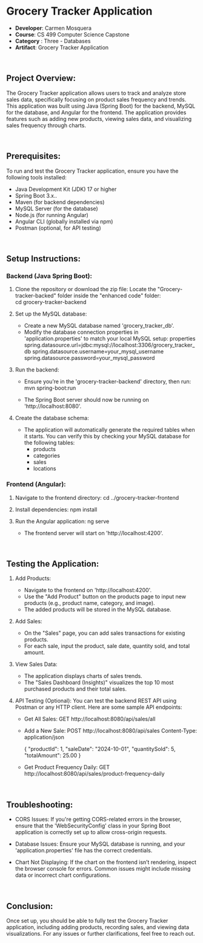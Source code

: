 # Grocery Tracker Application

- **Developer**: Carmen Mosquera
- **Course**: CS 499 Computer Science Capstone
- **Category** : Three - Databases
- **Artifact**: Grocery Tracker Application 


<br>

## Project Overview:

The Grocery Tracker application allows users to track and analyze store sales data, specifically focusing on product sales frequency and trends. This application was built using Java (Spring Boot) for the backend, MySQL for the database, and Angular for the frontend. The application provides features such as adding new products, viewing sales data, and visualizing sales frequency through charts.




<br>

## Prerequisites:

To run and test the Grocery Tracker application, ensure you have the following tools installed:

- Java Development Kit (JDK) 17 or higher
- Spring Boot 3.x..
- Maven (for backend dependencies)
- MySQL Server (for the database)
- Node.js (for running Angular)
- Angular CLI (globally installed via npm)
- Postman (optional, for API testing)




<br>

## Setup Instructions:

   ### Backend (Java Spring Boot):

1. Clone the repository or download the zip file:
   Locate the "Grocery-tracker-backed" folder inside the "enhanced code" folder:	
   cd grocery-tracker-backend
   

2. Set up the MySQL database:
   - Create a new MySQL database named 'grocery_tracker_db'.
   - Modify the database connection properties in 'application.properties' to match your local MySQL setup:
     	properties
     spring.datasource.url=jdbc:mysql://localhost:3306/grocery_tracker_db
     spring.datasource.username=your_mysql_username
     spring.datasource.password=your_mysql_password
     

3. Run the backend:
   - Ensure you’re in the 'grocery-tracker-backend' directory, then run:
     mvn spring-boot:run
     
   - The Spring Boot server should now be running on 'http://localhost:8080'.

4. Create the database schema:
   - The application will automatically generate the required tables when it starts. You can verify this by checking your MySQL database for the following tables:
     - products
     - categories	
     - sales
     - locations
    	

 ### Frontend (Angular):

1. Navigate to the frontend directory:
   cd ../grocery-tracker-frontend
  

2. Install dependencies:
   npm install
   

3. Run the Angular application:
   ng serve
   
   - The frontend server will start on 'http://localhost:4200'.





<br>

## Testing the Application:

1. Add Products:
   - Navigate to the frontend on 'http://localhost:4200'.
   - Use the "Add Product" button on the products page to input new products (e.g., product name, category, and image).
   - The added products will be stored in the MySQL database.

2. Add Sales:
   - On the "Sales" page, you can add sales transactions for existing products.
   - For each sale, input the product, sale date, quantity sold, and total amount.

3. View Sales Data:
   - The application displays charts of sales trends.
   - The "Sales Dashboard (Insights)" visualizes the top 10 most purchased products and their total sales.

4. API Testing (Optional):
   You can test the backend REST API using Postman or any HTTP client. Here are some sample API endpoints:

   - Get All Sales:
     GET http://localhost:8080/api/sales/all
     

   - Add a New Sale:
     POST http://localhost:8080/api/sales
     Content-Type: application/json

     {
         "productId": 1,
         "saleDate": "2024-10-01",
         "quantitySold": 5,
         "totalAmount": 25.00
     }
    

   - Get Product Frequency Daily:
     GET http://localhost:8080/api/sales/product-frequency-daily
    





<br>

## Troubleshooting:

- CORS Issues: If you're getting CORS-related errors in the browser, ensure that the 'WebSecurityConfig' class in your Spring Boot application is correctly set up to allow cross-origin requests.

- Database Issues: Ensure your MySQL database is running, and your 'application.properties' file has the correct credentials.

- Chart Not Displaying: If the chart on the frontend isn’t rendering, inspect the browser console for errors. Common issues might include missing data or incorrect chart configurations.




<br>

## Conclusion:

Once set up, you should be able to fully test the Grocery Tracker application, including adding products, recording sales, and viewing data visualizations. For any issues or further clarifications, feel free to reach out.
